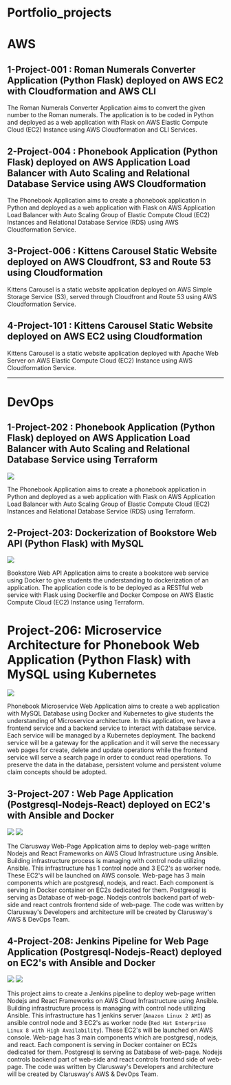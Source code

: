 # Portfolio_projects

# AWS

## 1-Project-001 : Roman Numerals Converter Application (Python Flask) deployed on AWS EC2 with Cloudformation and AWS CLI

The Roman Numerals Converter Application aims to convert the given number to the Roman numerals. The application is to be coded in Python and deployed as a web application with Flask on AWS Elastic Compute Cloud (EC2) Instance using AWS Cloudformation and CLI Services.

## 2-Project-004 : Phonebook Application (Python Flask) deployed on AWS Application Load Balancer with Auto Scaling and Relational Database Service using AWS Cloudformation

The Phonebook Application aims to create a phonebook application in Python and deployed as a web application with Flask on AWS Application Load Balancer with Auto Scaling Group of Elastic Compute Cloud (EC2) Instances and Relational Database Service (RDS) using AWS Cloudformation Service.

## 3-Project-006 : Kittens Carousel Static Website deployed on AWS Cloudfront, S3 and Route 53 using Cloudformation

Kittens Carousel is a static website application deployed on AWS Simple Storage Service (S3), served through Cloudfront and Route 53 using AWS Cloudformation Service.

## 4-Project-101 : Kittens Carousel Static Website deployed on AWS EC2 using Cloudformation

Kittens Carousel is a static website application deployed with Apache Web Server on AWS Elastic Compute Cloud (EC2) Instance using AWS Cloudformation Service.

________________________________________________________________________________________________________________________________________________________________

# DevOps

## 1-Project-202 : Phonebook Application (Python Flask) deployed on AWS Application Load Balancer with Auto Scaling and Relational Database Service using Terraform

<img src="img/tf-phonebook.png">

The Phonebook Application aims to create a phonebook application in Python and deployed as a web application with Flask on AWS Application Load Balancer with Auto Scaling Group of Elastic Compute Cloud (EC2) Instances and Relational Database Service (RDS) using Terraform.

## 2-Project-203: Dockerization of Bookstore Web API (Python Flask) with MySQL

<img src="img/203-bookstore-api.png">

Bookstore Web API Application aims to create a bookstore web service using Docker to give students the understanding to dockerization of an application. The application code is to be deployed as a RESTful web service with Flask using Dockerfile and Docker Compose on AWS Elastic Compute Cloud (EC2) Instance using Terraform.

# Project-206: Microservice Architecture for Phonebook Web Application (Python Flask) with MySQL using Kubernetes

<img src="img/Microservice_structure.png">

Phonebook Microservice Web Application aims to create a web application with MySQL Database using Docker and Kubernetes to give students the understanding of Microservice architecture. In this application, we have a frontend service and a backend service to interact with database service. Each service will be managed by a Kubernetes deployment. The backend service will be a gateway for the application and it will serve the necessary web pages for create, delete and update operations while the frontend service will serve a search page in order to conduct read operations. To preserve the data in the database, persistent volume and persistent volume claim concepts should be adopted.

## 3-Project-207 : Web Page Application (Postgresql-Nodejs-React) deployed on EC2's with Ansible and Docker

<img src="img/ansible.png">

<img src="img/todo_web.png">

The Clarusway Web-Page Application aims to deploy web-page written Nodejs and React Frameworks on AWS Cloud Infrastructure using Ansible. Building infrastructure process is managing with control node utilizing Ansible. This infrastructure has 1 control node and 3 EC2's as worker node. These EC2's will be launched on AWS console. Web-page has 3 main components which are postgresql, nodejs, and react. Each component is serving in Docker container on EC2s dedicated for them. Postgresql is serving as Database of web-page. Nodejs controls backend part of web-side and react controls frontend side of web-page. The code was written by Clarusway's Developers and architecture will be created by Clarusway's AWS & DevOps Team.

## 4-Project-208: Jenkins Pipeline for Web Page Application (Postgresql-Nodejs-React) deployed on EC2's with Ansible and Docker

<img src="img/ansible-208.png">

<img src="img/todo_web-208.png">

This project aims to create a Jenkins pipeline to deploy web-page written Nodejs and React Frameworks on AWS Cloud Infrastructure using Ansible. Building infrastructure process is managing with control node utilizing Ansible. This infrastructure has 1 jenkins server (`Amazon Linux 2 AMI`) as ansible control node and 3 EC2's as worker node (`Red Hat Enterprise Linux 8 with High Availability`). These EC2's will be launched on AWS console. Web-page has 3 main components which are postgresql, nodejs, and react. Each component is serving in Docker container on EC2s dedicated for them. Postgresql is serving as Database of web-page. Nodejs controls backend part of web-side and react controls frontend side of web-page. The code was written by Clarusway's Developers and architecture will be created by Clarusway's AWS & DevOps Team.